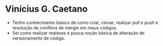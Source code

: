 # Vinícius G. Caetano

- Tenho conhecimento básico de como criar, clonar, realizar pull e push e resolução de conflitos de mergin em meus códigos.
- Sei como realizar realeses e pouca noção básica de alteração de versionamento de código.
